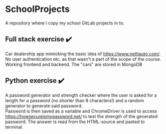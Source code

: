 # SchoolProjects
A repository where I copy my school GitLab projects in to.

## Full stack exercise ✔️
Car dealership app mimicking the basic idea of https://www.nettiauto.com/.  
No user authentication etc. as that wasn't a part of the scope of the course.
Working frontend and backend. The "cars" are stored in MongoDB

## Python exercise ✔️
A password generator and strength checker where the user is asked for a length for a password (no shorter than 8 characters!) and a random generator to generate said password.  
Password is then saved as a variable and ChromeDriver is used to access https://howsecureismypassword.net/ to test the strength of the generated password. The answer is read from the HTML-source and pasted to terminal.
